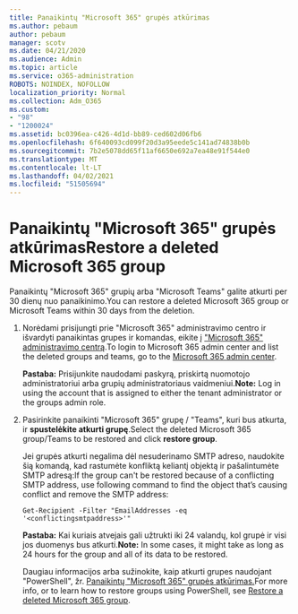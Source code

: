 ```yaml
---
title: Panaikintų "Microsoft 365" grupės atkūrimas
ms.author: pebaum
author: pebaum
manager: scotv
ms.date: 04/21/2020
ms.audience: Admin
ms.topic: article
ms.service: o365-administration
ROBOTS: NOINDEX, NOFOLLOW
localization_priority: Normal
ms.collection: Adm_O365
ms.custom:
- "98"
- "1200024"
ms.assetid: bc0396ea-c426-4d1d-bb89-ced602d06fb6
ms.openlocfilehash: 6f640093cd099f20d3a95eede5c141ad74838b0b
ms.sourcegitcommit: 7b2e5078dd65f11af6650e692a7ea48e91f544e0
ms.translationtype: MT
ms.contentlocale: lt-LT
ms.lasthandoff: 04/02/2021
ms.locfileid: "51505694"
---
```

# <a name="restore-a-deleted-microsoft-365-group"></a><span data-ttu-id="7101e-102">Panaikintų "Microsoft 365" grupės atkūrimas</span><span class="sxs-lookup"><span data-stu-id="7101e-102">Restore a deleted Microsoft 365 group</span></span>

<span data-ttu-id="7101e-103">Panaikintų "Microsoft 365" grupių arba "Microsoft Teams" galite atkurti per 30 dienų nuo panaikinimo.</span><span class="sxs-lookup"><span data-stu-id="7101e-103">You can restore a deleted Microsoft 365 group or Microsoft Teams within 30 days from the deletion.</span></span>

1. <span data-ttu-id="7101e-104">Norėdami prisijungti prie "Microsoft 365" administravimo centro ir išvardyti panaikintas grupes ir komandas, eikite į ["Microsoft 365" administravimo centrą](https://aka.ms/RestoreDeletedGroup).</span><span class="sxs-lookup"><span data-stu-id="7101e-104">To login to Microsoft 365 admin center and list the deleted groups and teams, go to the [Microsoft 365 admin center](https://aka.ms/RestoreDeletedGroup).</span></span>

    <span data-ttu-id="7101e-105">**Pastaba:** Prisijunkite naudodami paskyrą, priskirtą nuomotojo administratoriui arba grupių administratoriaus vaidmeniui.</span><span class="sxs-lookup"><span data-stu-id="7101e-105">**Note:** Log in using the account that is assigned to either the tenant administrator or the groups admin role.</span></span>

1. <span data-ttu-id="7101e-106">Pasirinkite panaikinti "Microsoft 365" grupę / "Teams", kuri bus atkurta, ir **spustelėkite atkurti grupę**.</span><span class="sxs-lookup"><span data-stu-id="7101e-106">Select the deleted Microsoft 365 group/Teams to be restored and click **restore group**.</span></span>

    <span data-ttu-id="7101e-107">Jei grupės atkurti negalima dėl nesuderinamo SMTP adreso, naudokite šią komandą, kad rastumėte konfliktą keliantį objektą ir pašalintumėte SMTP adresą:</span><span class="sxs-lookup"><span data-stu-id="7101e-107">If the group can't be restored because of a conflicting SMTP address, use following command to find the object that’s causing conflict and remove the SMTP address:</span></span>

    `Get-Recipient -Filter "EmailAddresses -eq '<conflictingsmtpaddress>'"`

    <span data-ttu-id="7101e-108">**Pastaba:** Kai kuriais atvejais gali užtrukti iki 24 valandų, kol grupė ir visi jos duomenys bus atkurti.</span><span class="sxs-lookup"><span data-stu-id="7101e-108">**Note:** In some cases, it might take as long as 24 hours for the group and all of its data to be restored.</span></span>

    <span data-ttu-id="7101e-109">Daugiau informacijos arba sužinokite, kaip atkurti grupes naudojant "PowerShell", žr. [Panaikintų "Microsoft 365" grupės atkūrimas.](https://go.microsoft.com/fwlink/?linkid=867802)</span><span class="sxs-lookup"><span data-stu-id="7101e-109">For more info, or to learn how to restore groups using PowerShell, see [Restore a deleted Microsoft 365 group](https://go.microsoft.com/fwlink/?linkid=867802).</span></span>